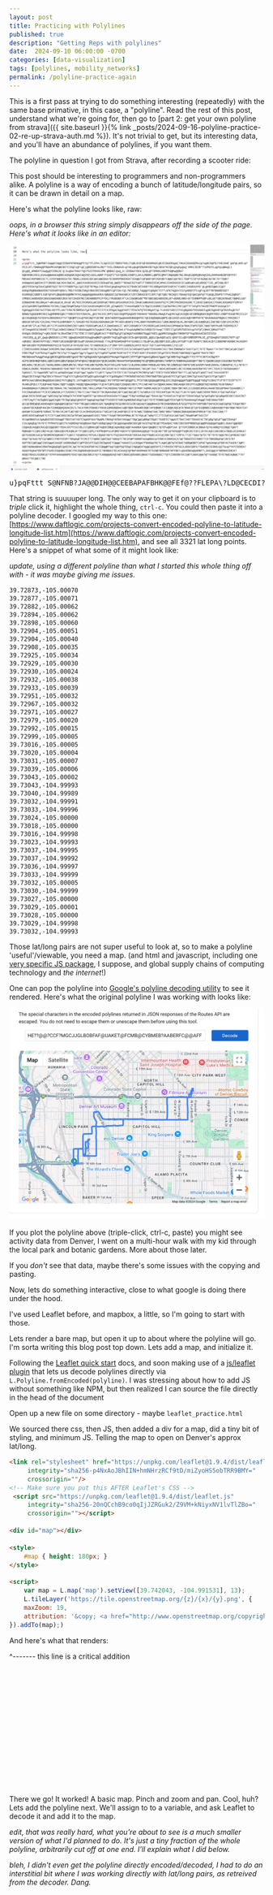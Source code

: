 ```yaml
---
layout: post
title: Practicing with Polylines
published: true
description: "Getting Reps with polylines"
date:  2024-09-10 06:00:00 -0700
categories: [data-visualization]
tags: [polylines, mobility_networks]
permalink: /polyline-practice-again
---
```


This is a first pass at trying to do something interesting (repeatedly) with the same base primative, in this case, a "polyline". Read the rest of this post, understand what we're going for, then go to [part 2: get your own polyline from strava]({{ site.baseurl  }}{% link _posts/2024-09-16-polyline-practice-02-re-up-strava-auth.md %}). It's not trivial to get, but its interesting data, and you'll have an abundance of polylines, if you want them. 


The polyline in question I got from Strava, after recording a scooter ride:

This post should be interesting to programmers and non-programmers alike. A polyline is a way of encoding a bunch of latitude/longitude pairs, so it can be drawn in detail on a map. 

Here's what the polyline looks like, raw:

_oops, in a browser this string simply disappears off the side of the page. Here's what it looks like in an editor:_

![polyline](/images/polyline_preview.jpg)

<pre>
u}pqFttt_S@NFNB?JA@@DIH@@CEEBAPAFBHK@@FEf@??FLEPA\?LD@CECDI?BBEH?DHLCT@BLBtB?@FADDDMADC@BJEIBAEMA@AC?HKACDDAHQEMA{@?e@BCR@FBJ?DBJAHB`@AF@LAHE~@?FEJLVC\?DNBA@BFBBAPMJAP@NCBE?CIO@Cn@Fl@Cj@BDEDBFALDN?^?HILCRHNAVD~@?XKz@k@HSBWHKVOD?b@VJBHA?KCQBi@n@Sp@e@`AMHIJDZB^?\KPKVYLq@f@i@Nm@L}@Cg@Q_AMWDH?CUa@g@YCEBGJQ`@]Eu@AA?HAG?f@CFSZITDHXXJPN`@BBAU}@s@_A][EEBAA?OEA}@JQL@F?EMAKLKBEFPd@Ma@QBA?D@EHKBKJKDILEGHe@@WAAEA@BBCADD@ABCK@UCW@IRO\GDGLABBF?TGD@TI^GX?@EDBJCNBFCLDHJLMBBBCL@NFDC@MH?JN@X@BD?NIJBh@SZ@HK@BVA@CDALDHHRAHBZBFEBYFO?MBSAECHDPANOIOC?CJIFDFB@DDEEA?DC?B@ALLKADACADC@AC@@GBAA?ECBARDPBKEHDA?IEA@@?C@F@AB?@FCKAF@D?C@@EC@A?BCC?E@P?CCB?GFAGB@CAA?BC?D??D@K?AAB@@AAC@@EDACD?CBBABCA@CADACB@CAC_@@UCKAABGAUAEICAEBa@FU@_@@ED?^BDA@IEQ?k@FCF?DBBGEOCWCAMAG]EAKBADGECECa@Bk@Dc@EaBDQE?CGD_@PIH@LHD?@BIFEEOAf@CDAAI@DBEF@IC?B?CFFDBBFF@LC@ICEQE?B?M@LCAD?EDAC@A@DA@FKACGCFBABCAEIHDB??DCABB@AEGDFEABFAC?CABECJHGBDXXPD`@L@HBDZ@NAJC@O?DOD@CM@BBABNAHEBI?GEKAM?QDDCL?RBJ?HIBKISR@CHBACBECDDG@BB?C@FCGKrC@\?BCABB@\?d@@@?C@H@AC?CF?\GFK?G@EA?CG?gABQFCFCn@Ft@JDT?BFBKNBEGGE?EGAMD@EJQBBFIJGB?@FAFC@B@ABHQ@BMN?H?KCA@@@A@@ABAAHEA?@B@GDCI@?BAEABCA?CB?CBBHGCB?CCBFC?@E?@BC?BCD@CC?BAA@?E@?@AC@AF@??C@G@LEEWFD??FHALD@DGF]CMR@SCAABDADDC@AEED@ADABDCBEA?@?CDAEB?NCCBEABBBDPXJFFDGJ?RGBEB@\R^LHJJ@d@Kb@E^MD?@@C@@IABDEDBj@?~@GNBJANDr@?TDXNNPPd@Fz@Gz@?f@BZAVBb@Cf@@HELG@?EDB@ADHBrBDz@KpA?~@Kv@a@|@_@Va@`@G?KES[KGKWGEa@CQEBDk@CYBKDc@XSAODUA]DSC[Bk@Ck@BUAUDIAAAUFQIYCIMK]MAODEDAGDBC?CIBUECE@DEACCFD@ACADE@AEFFGMFA?@IAI@AGBMCE@HBBKBG?DCDKLCG@@IBA@MZWA@?CGGCAAGKUAK@MCKIGM_@IA@KDEC?CHAAAD@BB?CA?B@CHJADBBCCC@CNGFBHJJMCC@DT?F?AF@FH?HGXBTFNKPFAAAG@CD?E@DH@@EAIDD?ACCFDDLGB?FELAAC?CMA?BJBMEKA?@A?DJHE?CCCFCAJED@ACA@@EHXFC?EEACKFQ?EEAM@AFC@L?LUHXD?ABCCCFAC@B@GKG?KOUAKKIq@RCD@DHB?@CBVUPo@D?A?BDNQCS@GDQHMCHDIJq@HMBMDI@KC??DBCH?EO?CBACKL_@HI?KCXICJMFS?GGCID@PPQA@GEE?HDHKHC^DBABGLENA@CFe@CMCk@CACD@BCAEIBMB@BGHCB@EM?KBI\CNBPYEGGB?MCCCLG?@CCHG@EE@CFA?DSFAJBEEDBXCF?V??@E@MFCOi@?KDCB@?FIB?BB`@CN?ADDHY@a@AAADEBAD@HFEC?@CEA@EB@AG@BPEJ@CGOGQ\AIDCA@EYBMFKH?E^BXAHAAGQFB@ACC?HHIDKC?@BDGB?@FGDE?CKCDAG?FHUYEIDBRHBDF?C?DAGBO?KD[KUEBIABDE@WAIBF?M?ADDv@D@FE?FHGJBBH?RDD@MGOGG?IB@C@@ABF@LHLJBFABKCIBJE@@BG@IJO@?BB?CDB\DVCDCME?@L@FAB?IFL@J?NEL@X?CCPCAADKAEBWOIBO?a@OG?OQQGG@ML@LEJCZ@@AD@AGJI`@EFCABA@BCH?CMJOBENIp@CDAHEDAAIDMH@@I@?B@AJF@PEFQDC?@@D?WHYRo@R?DQDKRQJG?UFIAm@HOEACDBABE??FIE@AJABKOJGNKACFFdBADG@@BEAZAp@KdCCRG@?AB@CDHLA^Dv@Gd@BNEDUJUBQDID?Ae@C?IBECCC@FGPDTKBIKVy@?UFQF]GMKK[QMAOFYVE?OHO@ULSRGBSb@^r@RXJDXD^ALBhAEDWCI?SC?EBCJ?JDEE@B@BCACC??BDEB@C@FC@CM@GFAABBNKFK@@G?KBIL@@XMDIGH@@BA?OMGMFGFYh@CNAAAEADIDIGSA[HUCGEQ_@_@Y_@q@c@NEDUD]LI?MC}@@e@GUAGDEXUXg@Xa@NGFc@AOBY?k@Ig@Fq@A]DCDc@AY@GGQD_@@GLC@eA@OCqCG}@HO?ICc@DYGMBEEM?MLSE_@?SDm@EO?IDGEG?KFFl@?n@K@QC]@OAKFAFFh@I\?HDBTCBCEAE@@F@B?Da@PJEKAACDAVWd@[??ALBFNIWHDA@FFA?GGABICC?@s@FSAj@@J@BFCEQCs@DLGH?GBF?C@F?EAB?C?BACAC@?CCBBDHBFAOABA?ACASDH?BBFA@CBBH?KGM@HAMABDF@ICB?EEDDC@?AFAGAB?AAC?D?AB@AO@JDcCP|BWF?DFCGAB@EDLEKFD?@IGF?ED?CAAFHAEA@ACCFECC@?CIDBEGGABBBJAH@@CSDREBMGJB@CAB@AAABBBCGABB??BCBUJFKB@C?CCTIYDEFFEZAICWJAKD@HEF@AB?EDDAHHKCGOJ?BHCENNM@EA?AAD?C@?C?D?E?B@AA??A?DH??BKC@C@DCE@D?EBBCCM@F?AAFBAA@?C@@BA?BCA?@??CA@@AA?@@?A?@@AA?@?CA@BGEI@ABR?KHB?ACF?CIFWIFADB?JEKHDDECDE@HIDFA?MABD?GNEDNQCC@@GDE?BAFA?BD?MBCBBAAAFKA@@FAA@C@BCBI@DEBAABB?@AAE?BC?@EB@GADD?@AA@BGSFRAA@A?H@AAECJEFFE@M?H@AAI@BDAG?@@AC?@CABB?A@?A@@EC??CC?F?CJB?CACB@?E?AGFECBEEHB@FABACJ@BCC@KKC@BGF@A@ACDFAF@DAI?@E@DGDA?@CBCAADBG?BAAAFEAF@AAEBB@?EC@P@BBI@EKBKC?AHBFCK?DBBHAGAADO@H??BD?C?@ADBCGD@YJXAIKBA?EGFBG?B@CA@AC?BC@CCDC?ADAEJB@ACC@B@CBN?EC?BGD?FBEI@B?@IM@G?NIH?DDIIHD?EAD?ICBIAHACDBBA?H@EBLAO?BAG?BCC@B@GED?ABFB?D@CEADEM?AABCDDKAL?CBBA@FEC?CI?B?A??EB@EALBABBC?BE@DAA?@@A@BAD?E@D?WDF?FE?BEAFBCABAA@ECDBCEEDB?ACD?ABDAIBD@AABAC?BAI@F?AGC??@DAC@DDA@BCCBE?AIH@@J@AADB@?KE?DFC?EEKCD?ADD@AA@AD?E@BAGCL?G?A@@ABBE?@EIAL@AB@BAG@@CAF@O?@@C?@@DA?CC@B?C?@A@?CB?EB?CAD?SAh@FK?MCMBF@?@B??EBCD?OABCNBKB?BH??CL@Q?@E@FC@HBI?AAE?HAAAGBFB?DB@GCBCEAH@G?B@CBDCA?BAAA??G@FA?CC@BAGAIBT@QBl@GKAO@B?A?F@UBD@BAI?FMCNBOEHDEKDJIMDFBWDTBDC@GAAB?ECF@EF@GCJBMCF@EAHACF@HCG?F@K?@DE?BMFDCAACUBRACBN@QDDACGBAI?H?C@B@?I[JH?A@NCKCS?P@VE@@@J[MJ?HFEDYAN?@E@@FCL?FCK?QBJ@O@b@@MIM@LDICJE@KA@@@AFG@DFE@@@E?AE@?CCBAI?FJF?E??ICEF?C??HCABC@F@CC??CE@FAAE?D@AC?@@F?G@@DC?AE@@?@@AGAH@A??C@?A?CBFEIB@?CED@AECHB?C?FCCAB?AB?CA?@@ADCARAG?BBIAD@A?DEIFFCG@BEB?E@?AEHDE?ECB?DBAG?DAA@B@@AEA?C@BEDD?@E?BBAAC?BC?AED@GDDE?BBC?BGCLGM@A?FACHEEBAE?D@A@D?A@?CD?M@F?A@HBCA@GCB?CC@D@C?@@A?@B?ADCICCDD@@CBHOAJAAAB?@EG@FNAA?EEAA@BCC?FACEB@E@BAAE?FCBJEC@B@SBLD?CEADDDCI?BA?CCA@??B@CB??BCB@AAAB@CAB?C@@CB@C@B?I?@?@BGAJIE?DEEAHFE@A?BCE@J?CAD?A?@AG?@@ECHDOB?BHDCA?G@?A@FAG@?@D@KJDEACBABC@@C?@BEAD@?@CABB@CK?HCKDB?A@BEB??@CABAAAEDHAGADA?CC@@@C?EB@?AABB@C@@C?BAAAJ@C?EADAEAA?F@EAD?IDDAEAD@A?@?@AE@BA?@C@B@ABEABCCADACBG?J?B?CA@?C?ACD@BAC@@ACA@BC?ECB@C@D@C@DAEAF?@@A@EA@CB@E?FAIDECE?ABCA@ANDBAEAD@CC@CC?D?E?EDNBC@@B?EEA?@B?G?DAADAA@CHA@@E?ABCABAA?DB?@CC@CBBE@D@CADAEA@EA?@@A@@HI@DIA??ED??BC@@CCABEACGDC?@A@BH@?DC@JBECDCGCBCG@IA@?C@@@BAACD?BCEABABBAHLB?GC@?FQCFA?ARFEBD?OAFACDCA@CG@F@C?CE@A?BD?C@AAH?@CK@D@FAACBA?CEBB@@AQADACDG?L?ACA?DBCFDBABJ?KEEEI@HADB@AACG@B?@@A?BAAANCB@E?AFE@B@E?JCCB@@CA@C@?A?BAAC@?I@?DI@BB@CCA@EEE@@?F@A?B@A?BDA?CA?@AK@B?DIE@BFB?EBBAC?D?BA?ACAB?C@D?@D?ICACBHDGDEAEGG?T@GI@?C@CAABF@DCE?D?A?@@C?D@BA@?A@C?@BE?BBA??@B@ACB@EA@AD@KAPBKE@??@C?DACCB@C??@DBEADDEA@BA@B?G?CCD?C@@CBAGCBAI@?BF@AC@@A@@AEAAEC?DBA??AA@D?BKOAPBM@LBC?D?K@L@C?@B@?CCJ?ICE@FAGAJ@O?@AC?BA@BF@M?AGCCD?OCA@DBNDEAAJ@A@BAEDBIGDA@@E?BDCEAD?AD?CA@ADFAGA?B@QMLFBBA@?AEBACHAG@@??B@C@@C@BB@CEB@EC?DABFEC?@@ACE?BACIAB??BAADCAC?BC@B@?@E@F?@@CEDAA@?CIAJ@A@E@J?K?D?C?PFMAFDJ@ECFA?AQMOH@?AE@BDAA?B@FCADB@C@A@?CBC@@GA@AABBCDDC@B?ACQ?H@?BC@E?PEAABAC?ABCCBECDHFMBBEK@C@@BPGD@Q@AF@@BCLSDAA?@@KBB?CD@AGBJAQ@DCRAI@CE@@GBD??EDAJDCFYCGCCBLCCC@BHAC@B?A@DECBB@CA@AAB@CA@B?AAABBA?@AA?@W@NCC?@?EFa@DFIAA`@??GPCEBBDCACBBAA?@?ACABB@?GCDB@C?@AF?M@BA@D?CC@HCCB@?AC@C?@BAI@DCMCE@BLB??FC@BCCQPGJ?EFMD@HFGCAF@MD?ABCH?S?@DDDBAG@@G@??EC@CAB??BFI@?EDE@@FFS@BCDG?CDCCJD?DCA@CCGBCDBCA?B@ELDCEHBGA?@D?EAEDBCAAC@?BEBMEREB@KDBCF?C@DCC?AE@DDGG?KFGALCB@AB?AB?G?F@ZGKAYHVGB?ODEAAJD@?FB@BCACEC@CABE?@CC?IMFVL??IE??@AA?@?EC?B??D?E?@@A?BCC@FBDAE?DB?GK@??@?AAA?B?C@?@NDCCFBEFEEGM??BD@A@E?FCMCE?J?@BBCI@HCD@I?ABD@?C?BCAF@M?ABBBFAAA@BBAC@?EBBCAIBBKDACA?@E?BBAEEDICNBO??CD?BBGBB@F@CCBCG?B?ADFFBCC@BI@@CCDDI@@ACAAGQFJADBDGB@ECC@PFGDIATCE@ICBCD@AAE?C@@@C?AAHAIILAJDQ@A?FBABQ@?DC?LA@KC@B?@?ACBAE?ABB@KBB?CAPAE?@AGAH@C@?DB?ACFAAEK?J@M?GBD?ADBAABHACEBAFDK@D@O@EC@AECHCJ@C?D?ACDAGFDB?ACCGB@@M?b@?I@DFD@?ED@CCH@Q@EA?A@@C@QESH?IJ?VEDIDCYBTGUJLADDCGBFA??DAEBECGCBHDJ@I?Gn@?YH?CEEBEA?ADAEFE@AAFEB?BFCFGHECEO@GNGCEGBC?FKJD@HDBV@HIKAOFIC?BHBBAI?DCACKGE@?@FBEFAKKMHAK?R?SCNB?BHNADB?BFFBD?c@GHEBEA@QAMBF?\JAEG@@CH?BEMAHIEBCK?BD@GTBDGGJGGBBC@??EFHYAHAA@BBPD?EKE?@ACB@CBBCA?@??CAB@@@AEA@?AB?CBBAC@DEABBC@BAA??GDDAB@GC??@?CCDBEBB?DCI@B?CABAC@@A?@??AAB@C?D?E?B@CA@B@C??A?@BAA??DC@@CC?BE
</pre>

That string is suuuuper long. The only way to get it on your clipboard is to _triple_ click it, highlight the whole thing, `ctrl-c`. You could then paste it into a polyline decoder. I googled my way to this one: 
[https://www.daftlogic.com/projects-convert-encoded-polyline-to-latitude-longitude-list.htm](https://www.daftlogic.com/projects-convert-encoded-polyline-to-latitude-longitude-list.htm), and see all 3321 lat long points. Here's a snippet of what some of it might look like:

_update, using a different polyline than what I started this whole thing off with - it was maybe giving me issues._

```
39.72873,-105.00070
39.72877,-105.00071
39.72882,-105.00062
39.72894,-105.00062
39.72898,-105.00060
39.72904,-105.00051
39.72904,-105.00040
39.72908,-105.00035
39.72925,-105.00034
39.72929,-105.00030
39.72930,-105.00024
39.72932,-105.00038
39.72933,-105.00039
39.72951,-105.00032
39.72967,-105.00032
39.72971,-105.00027
39.72979,-105.00020
39.72992,-105.00015
39.72999,-105.00005
39.73016,-105.00005
39.73020,-105.00004
39.73031,-105.00007
39.73039,-105.00006
39.73043,-105.00002
39.73043,-104.99993
39.73040,-104.99989
39.73032,-104.99991
39.73033,-104.99996
39.73024,-105.00000
39.73018,-105.00000
39.73016,-104.99998
39.73023,-104.99993
39.73037,-104.99995
39.73037,-104.99992
39.73036,-104.99997
39.73033,-104.99999
39.73032,-105.00005
39.73030,-104.99999
39.73027,-105.00000
39.73029,-105.00001
39.73028,-105.00000
39.73029,-104.99998
39.73032,-104.99993

```
Those lat/long pairs are not super useful to look at, so to make a polyline 'useful'/viewable, you need a map. (and html and javascript, including one [very specific JS package](https://github.com/jieter/Leaflet.encoded), I suppose, and global supply chains of computing technology and _the internet_!)

One can pop the polyline into [Google's polyline decoding utility](https://developers.google.com/maps/documentation/routes/polylinedecoder) to see it rendered. Here's what the original polyline I was working with looks like:

![polyline](/images/polyline-decoder.jpg)

If you plot the polyline above (triple-click, ctrl-c, paste) you might see activity data from Denver, I went on a multi-hour walk with my kid through the local park and botanic gardens. More about those later. 

If you _don't_ see that data, maybe there's some issues with the copying and pasting. 

Now, lets do something interactive, close to what google is doing there under the hood. 

I've used Leaflet before, and mapbox, a little, so I'm going to start with those. 

Lets render a bare map, but open it up to about where the polyline will go. I'm sorta writing this blog post top down. Lets add a map, and initialize it.

Following the [Leaflet quick start](https://leafletjs.com/examples/quick-start/) docs, and soon making use of a [js/leaflet plugin](https://github.com/jieter/Leaflet.encoded) that lets us decode polylines directly via `L.Polyline.fromEncoded(polyline)`. I was stressing about how to add JS without something like NPM, but then realized I can source the file directly in the head of the document

Open up a new file on some directory - maybe `leaflet_practice.html`

We sourced there css, then JS, then added a div for a map, did a tiny bit of styling, and minimum JS. Telling the map to open on Denver's approx lat/long.

```html
<link rel="stylesheet" href="https://unpkg.com/leaflet@1.9.4/dist/leaflet.css"
     integrity="sha256-p4NxAoJBhIIN+hmNHrzRCf9tD/miZyoHS5obTRR9BMY="
     crossorigin=""/>
<!-- Make sure you put this AFTER Leaflet's CSS -->
 <script src="https://unpkg.com/leaflet@1.9.4/dist/leaflet.js"
     integrity="sha256-20nQCchB9co0qIjJZRGuk2/Z9VM+kNiyxNV1lvTlZBo="
     crossorigin=""></script>

<div id="map"></div>

<style>
    #map { height: 180px; }
</style>

<script>
    var map = L.map('map').setView([39.742043, -104.991531], 13);
    L.tileLayer('https://tile.openstreetmap.org/{z}/{x}/{y}.png', {
    maxZoom: 19,
    attribution: '&copy; <a href="http://www.openstreetmap.org/copyright">OpenStreetMap</a>'
}).addTo(map);)
```

And here's what that renders:

<link rel="stylesheet" href="https://unpkg.com/leaflet@1.9.4/dist/leaflet.css"
     integrity="sha256-p4NxAoJBhIIN+hmNHrzRCf9tD/miZyoHS5obTRR9BMY="
     crossorigin=""/>
 <script src="https://unpkg.com/leaflet@1.9.4/dist/leaflet.js"
     integrity="sha256-20nQCchB9co0qIjJZRGuk2/Z9VM+kNiyxNV1lvTlZBo="
     crossorigin=""></script>
    <script type="text/javascript" src="https://rawgit.com/jieter/Leaflet.encoded/master/Polyline.encoded.js"></script>
    ^------- this line is a critical addition

<link rel="stylesheet" href="https://unpkg.com/leaflet@1.9.4/dist/leaflet.css" />

<script type="text/javascript" src="https://rawgit.com/jieter/Leaflet.encoded/master/Polyline.encoded.js"></script>


<div id="map1"></div>

<style>
    #map1 { height: 250px; }

    #map2 { height: 400px; } 
</style>

There we go! It worked! A basic map. Pinch and zoom and pan. Cool, huh? Lets add the polyline next. We'll assign to to a variable, and ask Leaflet to decode it and add it to the map.

_edit, that was really hard, what you're about to see is a much smaller version of what I'd planned to do. It's just a tiny fraction of the whole polyline, arbitrarily cut off at one end. I'll explain what I did below._

_bleh, I didn't even get the polyline directly encoded/decoded, I had to do an interstitial bit where I was working directly with lat/long pairs, as retreived from the decoder. Dang._


<div id="map2"></div>

<script>

     var map1 = L.map('map1').setView([39.742043, -104.991531], 13);

    L.tileLayer('https://tile.openstreetmap.org/{z}/{x}/{y}.png', {
    maxZoom: 19,
    attribution: '&copy; <a href="http://www.openstreetmap.org/copyright">OpenStreetMap</a>'
    }).addTo(map1);

    var map2 = L.map('map2').setView([39.736532, -104.977459], 18);

    L.tileLayer('https://tile.openstreetmap.org/{z}/{x}/{y}.png', {
    maxZoom: 23,
    attribution: '&copy; <a href="http://www.openstreetmap.org/copyright">OpenStreetMap</a>'
    }).addTo(map2);

var encodedPolyline = "u}pqFttt_S@NFNB?JA@@DIH@@CEEBAPAFBHK@@FEf@??FLEPA\\?LD@CECDI?BBEH?DHLCT@BLBtB?@FADDDMADC@BJEIBAEMA@AC?HKACDDAHQEMA{@?e@BCR@FBJ?DBJAHB`@AF@LAHE~@?FEJLVC\\?DNBA@BFBBAPMJAP@NCBE?CIO@Cn@Fl@Cj@BDEDBFALDN?^?HILCRHNAVD~@?XKz@k@HSBWHKVOD?b@VJBHA?KCQBi@n@Sp@e@`AMHIJDZB^?\\KPKVYLq@f@i@Nm@L}@Cg@Q_AMWDH?CUa@g@YCEBGJQ`@]Eu@AA?HAG?f@CFSZITDHXXJPN`@BBAU}@s@_A][EEBAA?OEA}@JQL@F?EMAKLKBEFPd@Ma@QBA?D@EHKBKJKDILEGHe@@WAAEA@BBCADD@ABCK@UCW@IRO\\GDGLABBF?TGD@TI^GX?@EDBJCNBFCLDHJLMBBBCL@NFDC@MH?JN@X@BD?NIJBh@SZ@HK@BVA@CDALDHHRAHBZBFEBYFO?MBSAECHDPANOIOC?CJIFDFB@DDEEA?DC?B@ALLKADACADC@AC@@GBAA?ECBARDPBKEHDA?IEA@@?C@F@AB?@FCKAF@D?C@@EC@A?BCC?E@P?CCB?GFAGB@CAA?BC?D??D@K?AAB@@AAC@@EDACD?CBBABCA@CADACB@CAC_@@UCKAABGAUAEICAEBa@FU@_@@ED?^BDA@IEQ?k@FCF?DBBGEOCWCAMAG]EAKBADGECECa@Bk@Dc@EaBDQE?CGD_@PIH@LHD?@BIFEEOAf@CDAAI@DBEF@IC?B?CFFDBBFF@LC@ICEQE?B?M@LCAD?EDAC@A@DA@FKACGCFBABCAEIHDB??DCABB@AEGDFEABFAC?CABECJHGBDXXPD`@L@HBDZ@NAJC@O?DOD@CM@BBABNAHEBI?GEKAM?QDDCL?RBJ?HIBKISR@CHBACBECDDG@BB?C@FCGKrC@\\?BCABB@\\?d@@@?C@H@AC?CF?\\GFK?G@EA?CG?gABQFCFCn@Ft@JDT?BFBKNBEGGE?EGAMD@EJQBBFIJGB?@FAFC@B@ABHQ@BMN?H?KCA@@@A@@ABAAHEA?@B@GDCI@?BAEABCA?CB?CBBHGCB?CCBFC?@E?@BC?BCD@CC?BAA@?E@?@AC@AF@??C@G@LEEWFD??FHALD@DGF]CMR@SCAABDADDC@AEED@ADABDCBEA?@?CDAEB?NCCBEABBBDPXJFFDGJ?RGBEB@\\R^LHJJ@d@Kb@E^MD?@@C@@IABDEDBj@?~@GNBJANDr@?TDXNNPPd@Fz@Gz@?f@BZAVBb@Cf@@HELG@?EDB@ADHBrBDz@KpA?~@Kv@a@|@_@Va@`@G?KES[KGKWGEa@CQEBDk@CYBKDc@XSAODUA]DSC[Bk@Ck@BUAUDIAAAUFQIYCIMK]MAODEDAGDBC?CIBUECE@DEACCFD@ACADE@AEFFGMFA?@IAI@AGBMCE@HBBKBG?DCDKLCG@@IBA@MZWA@?CGGCAAGKUAK@MCKIGM_@IA@KDEC?CHAAAD@BB?CA?B@CHJADBBCCC@CNGFBHJJMCC@DT?F?AF@FH?HGXBTFNKPFAAAG@CD?E@DH@@EAIDD?ACCFDDLGB?FELAAC?CMA?BJBMEKA?@A?DJHE?CCCFCAJED@ACA@@EHXFC?EEACKFQ?EEAM@AFC@L?LUHXD?ABCCCFAC@B@GKG?KOUAKKIq@RCD@DHB?@CBVUPo@D?A?BDNQCS@GDQHMCHDIJq@HMBMDI@KC??DBCH?EO?CBACKL_@HI?KCXICJMFS?GGCID@PPQA@GEE?HDHKHC^DBABGLENA@CFe@CMCk@CACD@BCAEIBMB@BGHCB@EM?KBI\\CNBPYEGGB?MCCCLG?@CCHG@EE@CFA?DSFAJBEEDBXCF?V??@E@MFCOi@?KDCB@?FIB?BB`@CN?ADDHY@a@AAADEBAD@HFEC?@CEA@EB@AG@BPEJ@CGOGQ\\AIDCA@EYBMFKH?E^BXAHAAGQFB@ACC?HHIDKC?@BDGB?@FGDE?CKCDAG?FHUYEIDBRHBDF?C?DAGBO?KD[KUEBIABDE@WAIBF?M?ADDv@D@FE?FHGJBBH?RDD@MGOGG?IB@C@@ABF@LHLJBFABKCIBJE@@BG@IJO@?BB?CDB\\DVCDCME?@L@FAB?IFL@J?NEL@X?CCPCAADKAEBWOIBO?a@OG?OQQGG@ML@LEJCZ@@AD@AGJI`@EFCABA@BCH?CMJOBENIp@CDAHEDAAIDMH@@I@?B@AJF@PEFQDC?@@D?WHYRo@R?DQDKRQJG?UFIAm@HOEACDBABE??FIE@AJABKOJGNKACFFdBADG@@BEAZAp@KdCCRG@?AB@CDHLA^Dv@Gd@BNEDUJUBQDID?Ae@C?IBECCC@FGPDTKBIKVy@?UFQF]GMKK[QMAOFYVE?OHO@ULSRGBSb@^r@RXJDXD^ALBhAEDWCI?SC?EBCJ?JDEE@B@BCACC??BDEB@C@FC@CM@GFAABBNKFK@@G?KBIL@@XMDIGH@@BA?OMGMFGFYh@CNAAAEADIDIGSA[HUCGEQ_@_@Y_@q@c@NEDUD]LI?MC}@@e@GUAGDEXUXg@Xa@NGFc@AOBY?k@Ig@Fq@A]DCDc@AY@GGQD_@@GLC@eA@OCqCG}@HO?ICc@DYGMBEEM?MLSE_@?SDm@EO?IDGEG?KFFl@?n@K@QC]@OAKFAFFh@I\\?HDBTCBCEAE@@F@B?Da@PJEKAACDAVWd@[??ALBFNIWHDA@FFA?GGABICC?@s@FSAj@@J@BFCEQCs@DLGH?GBF?C@F?EAB?C?BACAC@?CCBBDHBFAOABA?ACASDH?BBFA@CBBH?KGM@HAMABDF@ICB?EEDDC@?AFAGAB?AAC?D?AB@AO@JDcCP|BWF?DFCGAB@EDLEKFD?@IGF?ED?CAAFHAEA@ACCFECC@?CIDBEGGABBBJAH@@CSDREBMGJB@CAB@AAABBBCGABB??BCBUJFKB@C?CCTIYDEFFEZAICWJAKD@HEF@AB?EDDAHHKCGOJ?BHCENNM@EA?AAD?C@?C?D?E?B@AA??A?DH??BKC@C@DCE@D?EBBCCM@F?AAFBAA@?C@@BA?BCA?@??CA@@AA?@@?A?@@AA?@?CA@BGEI@ABR?KHB?ACF?CIFWIFADB?JEKHDDECDE@HIDFA?MABD?GNEDNQCC@@GDE?BAFA?BD?MBCBBAAAFKA@@FAA@C@BCBI@DEBAABB?@AAE?BC?@EB@GADD?@AA@BGSFRAA@A?H@AAECJEFFE@M?H@AAI@BDAG?@@AC?@CABB?A@?A@@EC??CC?F?CJB?CACB@?E?AGFECBEEHB@FABACJ@BCC@KKC@BGF@A@ACDFAF@DAI?@E@DGDA?@CBCAADBG?BAAAFEAF@AAEBB@?EC@P@BBI@EKBKC?AHBFCK?DBBHAGAADO@H??BD?C?@ADBCGD@YJXAIKBA?EGFBG?B@CA@AC?BC@CCDC?ADAEJB@ACC@B@CBN?EC?BGD?FBEI@B?@IM@G?NIH?DDIIHD?EAD?ICBIAHACDBBA?H@EBLAO?BAG?BCC@B@GED?ABFB?D@CEADEM?AABCDDKAL?CBBA@FEC?CI?B?A??EB@EALBABBC?BE@DAA?@@A@BAD?E@D?WDF?FE?BEAFBCABAA@ECDBCEEDB?ACD?ABDAIBD@AABAC?BAI@F?AGC??@DAC@DDA@BCCBE?AIH@@J@AADB@?KE?DFC?EEKCD?ADD@AA@AD?E@BAGCL?G?A@@ABBE?@EIAL@AB@BAG@@CAF@O?@@C?@@DA?CC@B?C?@A@?CB?EB?CAD?SAh@FK?MCMBF@?@B??EBCD?OABCNBKB?BH??CL@Q?@E@FC@HBI?AAE?HAAAGBFB?DB@GCBCEAH@G?B@CBDCA?BAAA??G@FA?CC@BAGAIBT@QBl@GKAO@B?A?F@UBD@BAI?FMCNBOEHDEKDJIMDFBWDTBDC@GAAB?ECF@EF@GCJBMCF@EAHACF@HCG?F@K?@DE?BMFDCAACUBRACBN@QDDACGBAI?H?C@B@?I[JH?A@NCKCS?P@VE@@@J[MJ?HFEDYAN?@E@@FCL?FCK?QBJ@O@b@@MIM@LDICJE@KA@@@AFG@DFE@@@E?AE@?CCBAI?FJF?E??ICEF?C??HCABC@F@CC??CE@FAAE?D@AC?@@F?G@@DC?AE@@?@@AGAH@A??C@?A?CBFEIB@?CED@AECHB?C?FCCAB?AB?CA?@@ADCARAG?BBIAD@A?DEIFFCG@BEB?E@?AEHDE?ECB?DBAG?DAA@B@@AEA?C@BEDD?@E?BBAAC?BC?AED@GDDE?BBC?BGCLGM@A?FACHEEBAE?D@A@D?A@?CD?M@F?A@HBCA@GCB?CC@D@C?@@A?@B?ADCICCDD@@CBHOAJAAAB?@EG@FNAA?EEAA@BCC?FACEB@E@BAAE?FCBJEC@B@SBLD?CEADDDCI?BA?CCA@??B@CB??BCB@AAAB@CAB?C@@CB@C@B?I?@?@BGAJIE?DEEAHFE@A?BCE@J?CAD?A?@AG?@@ECHDOB?BHDCA?G@?A@FAG@?@D@KJDEACBABC@@C?@BEAD@?@CABB@CK?HCKDB?A@BEB??@CABAAAEDHAGADA?CC@@@C?EB@?AABB@C@@C?BAAAJ@C?EADAEAA?F@EAD?IDDAEAD@A?@?@AE@BA?@C@B@ABEABCCADACBG?J?B?CA@?C?ACD@BAC@@ACA@BC?ECB@C@D@C@DAEAF?@@A@EA@CB@E?FAIDECE?ABCA@ANDBAEAD@CC@CC?D?E?EDNBC@@B?EEA?@B?G?DAADAA@CHA@@E?ABCABAA?DB?@CC@CBBE@D@CADAEA@EA?@@A@@HI@DIA??ED??BC@@CCABEACGDC?@A@BH@?DC@JBECDCGCBCG@IA@?C@@@BAACD?BCEABABBAHLB?GC@?FQCFA?ARFEBD?OAFACDCA@CG@F@C?CE@A?BD?C@AAH?@CK@D@FAACBA?CEBB@@AQADACDG?L?ACA?DBCFDBABJ?KEEEI@HADB@AACG@B?@@A?BAAANCB@E?AFE@B@E?JCCB@@CA@C@?A?BAAC@?I@?DI@BB@CCA@EEE@@?F@A?B@A?BDA?CA?@AK@B?DIE@BFB?EBBAC?D?BA?ACAB?C@D?@D?ICACBHDGDEAEGG?T@GI@?C@CAABF@DCE?D?A?@@C?D@BA@?A@C?@BE?BBA??@B@ACB@EA@AD@KAPBKE@??@C?DACCB@C??@DBEADDEA@BA@B?G?CCD?C@@CBAGCBAI@?BF@AC@@A@@AEAAEC?DBA??AA@D?BKOAPBM@LBC?D?K@L@C?@B@?CCJ?ICE@FAGAJ@O?@AC?BA@BF@M?AGCCD?OCA@DBNDEAAJ@A@BAEDBIGDA@@E?BDCEAD?AD?CA@ADFAGA?B@QMLFBBA@?AEBACHAG@@??B@C@@C@BB@CEB@EC?DABFEC?@@ACE?BACIAB??BAADCAC?BC@B@?@E@F?@@CEDAA@?CIAJ@A@E@J?K?D?C?PFMAFDJ@ECFA?AQMOH@?AE@BDAA?B@FCADB@C@A@?CBC@@GA@AABBCDDC@B?ACQ?H@?BC@E?PEAABAC?ABCCBECDHFMBBEK@C@@BPGD@Q@AF@@BCLSDAA?@@KBB?CD@AGBJAQ@DCRAI@CE@@GBD??EDAJDCFYCGCCBLCCC@BHAC@B?A@DECBB@CA@AAB@CA@B?AAABBA?@AA?@W@NCC?@?EFa@DFIAA`@??GPCEBBDCACBBAA?@?ACABB@?GCDB@C?@AF?M@BA@D?CC@HCCB@?AC@C?@BAI@DCMCE@BLB??FC@BCCQPGJ?EFMD@HFGCAF@MD?ABCH?S?@DDDBAG@@G@??EC@CAB??BFI@?EDE@@FFS@BCDG?CDCCJD?DCA@CCGBCDBCA?B@ELDCEHBGA?@D?EAEDBCAAC@?BEBMEREB@KDBCF?C@DCC?AE@DDGG?KFGALCB@AB?AB?G?F@ZGKAYHVGB?ODEAAJD@?FB@BCACEC@CABE?@CC?IMFVL??IE??@AA?@?EC?B??D?E?@@A?BCC@FBDAE?DB?GK@??@?AAA?B?C@?@NDCCFBEFEEGM??BD@A@E?FCMCE?J?@BBCI@HCD@I?ABD@?C?BCAF@M?ABBBFAAA@BBAC@?EBBCAIBBKDACA?@E?BBAEEDICNBO??CD?BBGBB@F@CCBCG?B?ADFFBCC@BI@@CCDDI@@ACAAGQFJADBDGB@ECC@PFGDIATCE@ICBCD@AAE?C@@@C?AAHAIILAJDQ@A?FBABQ@?DC?LA@KC@B?@?ACBAE?ABB@KBB?CAPAE?@AGAH@C@?DB?ACFAAEK?J@M?GBD?ADBAABHACEBAFDK@D@O@EC@AECHCJ@C?D?ACDAGFDB?ACCGB@@M?b@?I@DFD@?ED@CCH@Q@EA?A@@C@QESH?IJ?VEDIDCYBTGUJLADDCGBFA??DAEBECGCBHDJ@I?Gn@?YH?CEEBEA?ADAEFE@AAFEB?BFCFGHECEO@GNGCEGBC?FKJD@HDBV@HIKAOFIC?BHBBAI?DCACKGE@?@FBEFAKKMHAK?R?SCNB?BHNADB?BFFBD?c@GHEBEA@QAMBF?\\JAEG@@CH?BEMAHIEBCK?BD@GTBDGGJGGBBC@??EFHYAHAA@BBPD?EKE?@ACB@CBBCA?@??CAB@@@AEA@?AB?CBBAC@DEABBC@BAA??GDDAB@GC??@?CCDBEBB?DCI@B?CABAC@@A?@??AAB@C?D?E?B@CA@B@C??A?@BAA??DC@@CC?BE";

console.log("🙄")
var decodedPolyline = L.Polyline.fromEncoded(encodedPolyline)

line = L.polyline(decodedPolyline._latlngs , {color: 'red', weight: 2, opacity: .7, linejoin: 'round'})
line.addTo(map2)

console.log('omg')

map2.setView(decodedPolyline._latlngs[0]);

 
</script>

Here's what I did:

```javascript
var map2 = L.map('map2').setView([39.736532, -104.977459], 17);

L.tileLayer('https://tile.openstreetmap.org/{z}/{x}/{y}.png', {
maxZoom: 23,
attribution: '&copy; <a href="http://www.openstreetmap.org/copyright">OpenStreetMap</a>'
}).addTo(map2);

var encodedPolyline = JSON.stringify("u}pqFttt_S@NFNB?JA@@DIH@@CEEBAPAFBHK@@FEf@??FLEPA\?LD@CECDI?BBEH?DHLCT@BLBtB?@FADDDMADC@BJEIBAEMA@AC?HKACDDAHQEMA{@?e@BCR@FBJ?DBJAHB`@AF@LAHE~@?FEJLVC\?DNBA@BFBBAPMJAP@NCBE?CIO@Cn@Fl@Cj@BDEDBFALDN?^?HILCRHNAVD~@?XKz@k@HSBWHKVOD?b@VJBHA?KCQBi@n@Sp@e@`AMHIJDZB^?\KPKVYLq@f@i@Nm@L}@Cg@Q_AMWDH?CUa@g@YCEBGJQ`@]Eu@AA?HAG?f@CFSZITDHXXJPN`@BBAU}@s@_A][EEBAA?OEA}@JQL@F?EMAKLKBEFPd@Ma@QBA?D@EHKBKJKDILEGHe@@WAAEA@BBCADD@ABCK@UCW@IRO\GDGLABBF?TGD@TI^GX?@EDBJCNBFCLDHJLMBBBCL@NFDC@MH?JN@X@BD?NIJBh@SZ@HK@BVA@CDALDHHRAHBZBFEBYFO?MBSAECHDPANOIOC?CJIFDFB@DDEEA?DC?B@ALLKADACADC@AC@@GBAA?ECBARDPBKEHDA?IEA@@?C@F@AB?@FCKAF@D?C@@EC@A?BCC?E@P?CCB?GFAGB@CAA?BC?D??D@K?AAB@@AAC@@EDACD?CBBABCA@CADACB@CAC_@@UCKAABGAUAEICAEBa@FU@_@@ED?^BDA@IEQ?k@FCF?DBBGEOCWCAMAG]EAKBADGECECa@Bk@Dc@EaBDQE?CGD_@PIH@LHD?@BIFEEOAf@CDAAI@DBEF@IC?B?CFFDBBFF@LC@ICEQE?B?M@LCAD?EDAC@A@DA@FKACGCFBABCAEIHDB??DCABB@AEGDFEABFAC?CABECJHGBDXXPD`@L@HBDZ@NAJC@O?DOD@CM@BBABNAHEBI?GEKAM?QDDCL?RBJ?HIBKISR@CHBACBECDDG@BB?C@FCGKrC@\?BCABB@\?d@@@?C@H@AC?CF?\GFK?G@EA?CG?gABQFCFCn@Ft@JDT?BFBKNBEGGE?EGAMD@EJQBBFIJGB?@FAFC@B@ABHQ@BMN?H?KCA@@@A@@ABAAHEA?@B@GDCI@?BAEABCA?CB?CBBHGCB?CCBFC?@E?@BC?BCD@CC?BAA@?E@?@AC@AF@??C@G@LEEWFD??FHALD@DGF]CMR@SCAABDADDC@AEED@ADABDCBEA?@?CDAEB?NCCBEABBBDPXJFFDGJ?RGBEB@\R^LHJJ@d@Kb@E^MD?@@C@@IABDEDBj@?~@GNBJANDr@?TDXNNPPd@Fz@Gz@?f@BZAVBb@Cf@@HELG@?EDB@ADHBrBDz@KpA?~@Kv@a@|@_@Va@`@G?KES[KGKWGEa@CQEBDk@CYBKDc@XSAODUA]DSC[Bk@Ck@BUAUDIAAAUFQIYCIMK]MAODEDAGDBC?CIBUECE@DEACCFD@ACADE@AEFFGMFA?@IAI@AGBMCE@HBBKBG?DCDKLCG@@IBA@MZWA@?CGGCAAGKUAK@MCKIGM_@IA@KDEC?CHAAAD@BB?CA?B@CHJADBBCCC@CNGFBHJJMCC@DT?F?AF@FH?HGXBTFNKPFAAAG@CD?E@DH@@EAIDD?ACCFDDLGB?FELAAC?CMA?BJBMEKA?@A?DJHE?CCCFCAJED@ACA@@EHXFC?EEACKFQ?EEAM@AFC@L?LUHXD?ABCCCFAC@B@GKG?KOUAKKIq@RCD@DHB?@CBVUPo@D?A?BDNQCS@GDQHMCHDIJq@HMBMDI@KC??DBCH?EO?CBACKL_@HI?KCXICJMFS?GGCID@PPQA@GEE?HDHKHC^DBABGLENA@CFe@CMCk@CACD@BCAEIBMB@BGHCB@EM?KBI\CNBPYEGGB?MCCCLG?@CCHG@EE@CFA?DSFAJBEEDBXCF?V??@E@MFCOi@?KDCB@?FIB?BB`@CN?ADDHY@a@AAADEBAD@HFEC?@CEA@EB@AG@BPEJ@CGOGQ\AIDCA@EYBMFKH?E^BXAHAAGQFB@ACC?HHIDKC?@BDGB?@FGDE?CKCDAG?FHUYEIDBRHBDF?C?DAGBO?KD[KUEBIABDE@WAIBF?M?ADDv@D@FE?FHGJBBH?RDD@MGOGG?IB@C@@ABF@LHLJBFABKCIBJE@@BG@IJO@?BB?CDB\DVCDCME?@L@FAB?IFL@J?NEL@X?CCPCAADKAEBWOIBO?a@OG?OQQGG@ML@LEJCZ@@AD@AGJI`@EFCABA@BCH?CMJOBENIp@CDAHEDAAIDMH@@I@?B@AJF@PEFQDC?@@D?WHYRo@R?DQDKRQJG?UFIAm@HOEACDBABE??FIE@AJABKOJGNKACFFdBADG@@BEAZAp@KdCCRG@?AB@CDHLA^Dv@Gd@BNEDUJUBQDID?Ae@C?IBECCC@FGPDTKBIKVy@?UFQF]GMKK[QMAOFYVE?OHO@ULSRGBSb@^r@RXJDXD^ALBhAEDWCI?SC?EBCJ?JDEE@B@BCACC??BDEB@C@FC@CM@GFAABBNKFK@@G?KBIL@@XMDIGH@@BA?OMGMFGFYh@CNAAAEADIDIGSA[HUCGEQ_@_@Y_@q@c@NEDUD]LI?MC}@@e@GUAGDEXUXg@Xa@NGFc@AOBY?k@Ig@Fq@A]DCDc@AY@GGQD_@@GLC@eA@OCqCG}@HO?ICc@DYGMBEEM?MLSE_@?SDm@EO?IDGEG?KFFl@?n@K@QC]@OAKFAFFh@I\?HDBTCBCEAE@@F@B?Da@PJEKAACDAVWd@[??ALBFNIWHDA@FFA?GGABICC?@s@FSAj@@J@BFCEQCs@DLGH?GBF?C@F?EAB?C?BACAC@?CCBBDHBFAOABA?ACASDH?BBFA@CBBH?KGM@HAMABDF@ICB?EEDDC@?AFAGAB?AAC?D?AB@AO@JDcCP|BWF?DFCGAB@EDLEKFD?@IGF?ED?CAAFHAEA@ACCFECC@?CIDBEGGABBBJAH@@CSDREBMGJB@CAB@AAABBBCGABB??BCBUJFKB@C?CCTIYDEFFEZAICWJAKD@HEF@AB?EDDAHHKCGOJ?BHCENNM@EA?AAD?C@?C?D?E?B@AA??A?DH??BKC@C@DCE@D?EBBCCM@F?AAFBAA@?C@@BA?BCA?@??CA@@AA?@@?A?@@AA?@?CA@BGEI@ABR?KHB?ACF?CIFWIFADB?JEKHDDECDE@HIDFA?MABD?GNEDNQCC@@GDE?BAFA?BD?MBCBBAAAFKA@@FAA@C@BCBI@DEBAABB?@AAE?BC?@EB@GADD?@AA@BGSFRAA@A?H@AAECJEFFE@M?H@AAI@BDAG?@@AC?@CABB?A@?A@@EC??CC?F?CJB?CACB@?E?AGFECBEEHB@FABACJ@BCC@KKC@BGF@A@ACDFAF@DAI?@E@DGDA?@CBCAADBG?BAAAFEAF@AAEBB@?EC@P@BBI@EKBKC?AHBFCK?DBBHAGAADO@H??BD?C?@ADBCGD@YJXAIKBA?EGFBG?B@CA@AC?BC@CCDC?ADAEJB@ACC@B@CBN?EC?BGD?FBEI@B?@IM@G?NIH?DDIIHD?EAD?ICBIAHACDBBA?H@EBLAO?BAG?BCC@B@GED?ABFB?D@CEADEM?AABCDDKAL?CBBA@FEC?CI?B?A??EB@EALBABBC?BE@DAA?@@A@BAD?E@D?WDF?FE?BEAFBCABAA@ECDBCEEDB?ACD?ABDAIBD@AABAC?BAI@F?AGC??@DAC@DDA@BCCBE?AIH@@J@AADB@?KE?DFC?EEKCD?ADD@AA@AD?E@BAGCL?G?A@@ABBE?@EIAL@AB@BAG@@CAF@O?@@C?@@DA?CC@B?C?@A@?CB?EB?CAD?SAh@FK?MCMBF@?@B??EBCD?OABCNBKB?BH??CL@Q?@E@FC@HBI?AAE?HAAAGBFB?DB@GCBCEAH@G?B@CBDCA?BAAA??G@FA?CC@BAGAIBT@QBl@GKAO@B?A?F@UBD@BAI?FMCNBOEHDEKDJIMDFBWDTBDC@GAAB?ECF@EF@GCJBMCF@EAHACF@HCG?F@K?@DE?BMFDCAACUBRACBN@QDDACGBAI?H?C@B@?I[JH?A@NCKCS?P@VE@@@J[MJ?HFEDYAN?@E@@FCL?FCK?QBJ@O@b@@MIM@LDICJE@KA@@@AFG@DFE@@@E?AE@?CCBAI?FJF?E??ICEF?C??HCABC@F@CC??CE@FAAE?D@AC?@@F?G@@DC?AE@@?@@AGAH@A??C@?A?CBFEIB@?CED@AECHB?C?FCCAB?AB?CA?@@ADCARAG?BBIAD@A?DEIFFCG@BEB?E@?AEHDE?ECB?DBAG?DAA@B@@AEA?C@BEDD?@E?BBAAC?BC?AED@GDDE?BBC?BGCLGM@A?FACHEEBAE?D@A@D?A@?CD?M@F?A@HBCA@GCB?CC@D@C?@@A?@B?ADCICCDD@@CBHOAJAAAB?@EG@FNAA?EEAA@BCC?FACEB@E@BAAE?FCBJEC@B@SBLD?CEADDDCI?BA?CCA@??B@CB??BCB@AAAB@CAB?C@@CB@C@B?I?@?@BGAJIE?DEEAHFE@A?BCE@J?CAD?A?@AG?@@ECHDOB?BHDCA?G@?A@FAG@?@D@KJDEACBABC@@C?@BEAD@?@CABB@CK?HCKDB?A@BEB??@CABAAAEDHAGADA?CC@@@C?EB@?AABB@C@@C?BAAAJ@C?EADAEAA?F@EAD?IDDAEAD@A?@?@AE@BA?@C@B@ABEABCCADACBG?J?B?CA@?C?ACD@BAC@@ACA@BC?ECB@C@D@C@DAEAF?@@A@EA@CB@E?FAIDECE?ABCA@ANDBAEAD@CC@CC?D?E?EDNBC@@B?EEA?@B?G?DAADAA@CHA@@E?ABCABAA?DB?@CC@CBBE@D@CADAEA@EA?@@A@@HI@DIA??ED??BC@@CCABEACGDC?@A@BH@?DC@JBECDCGCBCG@IA@?C@@@BAACD?BCEABABBAHLB?GC@?FQCFA?ARFEBD?OAFACDCA@CG@F@C?CE@A?BD?C@AAH?@CK@D@FAACBA?CEBB@@AQADACDG?L?ACA?DBCFDBABJ?KEEEI@HADB@AACG@B?@@A?BAAANCB@E?AFE@B@E?JCCB@@CA@C@?A?BAAC@?I@?DI@BB@CCA@EEE@@?F@A?B@A?BDA?CA?@AK@B?DIE@BFB?EBBAC?D?BA?ACAB?C@D?@D?ICACBHDGDEAEGG?T@GI@?C@CAABF@DCE?D?A?@@C?D@BA@?A@C?@BE?BBA??@B@ACB@EA@AD@KAPBKE@??@C?DACCB@C??@DBEADDEA@BA@B?G?CCD?C@@CBAGCBAI@?BF@AC@@A@@AEAAEC?DBA??AA@D?BKOAPBM@LBC?D?K@L@C?@B@?CCJ?ICE@FAGAJ@O?@AC?BA@BF@M?AGCCD?OCA@DBNDEAAJ@A@BAEDBIGDA@@E?BDCEAD?AD?CA@ADFAGA?B@QMLFBBA@?AEBACHAG@@??B@C@@C@BB@CEB@EC?DABFEC?@@ACE?BACIAB??BAADCAC?BC@B@?@E@F?@@CEDAA@?CIAJ@A@E@J?K?D?C?PFMAFDJ@ECFA?AQMOH@?AE@BDAA?B@FCADB@C@A@?CBC@@GA@AABBCDDC@B?ACQ?H@?BC@E?PEAABAC?ABCCBECDHFMBBEK@C@@BPGD@Q@AF@@BCLSDAA?@@KBB?CD@AGBJAQ@DCRAI@CE@@GBD??EDAJDCFYCGCCBLCCC@BHAC@B?A@DECBB@CA@AAB@CA@B?AAABBA?@AA?@W@NCC?@?EFa@DFIAA`@??GPCEBBDCACBBAA?@?ACABB@?GCDB@C?@AF?M@BA@D?CC@HCCB@?AC@C?@BAI@DCMCE@BLB??FC@BCCQPGJ?EFMD@HFGCAF@MD?ABCH?S?@DDDBAG@@G@??EC@CAB??BFI@?EDE@@FFS@BCDG?CDCCJD?DCA@CCGBCDBCA?B@ELDCEHBGA?@D?EAEDBCAAC@?BEBMEREB@KDBCF?C@DCC?AE@DDGG?KFGALCB@AB?AB?G?F@ZGKAYHVGB?ODEAAJD@?FB@BCACEC@CABE?@CC?IMFVL??IE??@AA?@?EC?B??D?E?@@A?BCC@FBDAE?DB?GK@??@?AAA?B?C@?@NDCCFBEFEEGM??BD@A@E?FCMCE?J?@BBCI@HCD@I?ABD@?C?BCAF@M?ABBBFAAA@BBAC@?EBBCAIBBKDACA?@E?BBAEEDICNBO??CD?BBGBB@F@CCBCG?B?ADFFBCC@BI@@CCDDI@@ACAAGQFJADBDGB@ECC@PFGDIATCE@ICBCD@AAE?C@@@C?AAHAIILAJDQ@A?FBABQ@?DC?LA@KC@B?@?ACBAE?ABB@KBB?CAPAE?@AGAH@C@?DB?ACFAAEK?J@M?GBD?ADBAABHACEBAFDK@D@O@EC@AECHCJ@C?D?ACDAGFDB?ACCGB@@M?b@?I@DFD@?ED@CCH@Q@EA?A@@C@QESH?IJ?VEDIDCYBTGUJLADDCGBFA??DAEBECGCBHDJ@I?Gn@?YH?CEEBEA?ADAEFE@AAFEB?BFCFGHECEO@GNGCEGBC?FKJD@HDBV@HIKAOFIC?BHBBAI?DCACKGE@?@FBEFAKKMHAK?R?SCNB?BHNADB?BFFBD?c@GHEBEA@QAMBF?\JAEG@@CH?BEMAHIEBCK?BD@GTBDGGJGGBBC@??EFHYAHAA@BBPD?EKE?@ACB@CBBCA?@??CAB@@@AEA@?AB?CBBAC@DEABBC@BAA??GDDAB@GC??@?CCDBEBB?DCI@B?CABAC@@A?@??AAB@C?D?E?B@CA@B@C??A?@BAA??DC@@CC?BE");


console.log("🙄")
var decodedPolyline = L.Polyline.fromEncoded(encodedPolyline)

line = L.polyline(decodedPolyline._latlngs , {color: 'red', weight: 2, opacity: .7, linejoin: 'round'})
line.addTo(map2)

console.log('omg')

map2.setView(decodedPolyline._latlngs[0]);
```
I'm still doing something funky to escape the escape characters in the polyline

Next time, might animate a marker moving along the line, something like [https://github.com/openplans/Leaflet.AnimatedMarker?tab=readme-ov-file](https://github.com/openplans/Leaflet.AnimatedMarker?tab=readme-ov-file), or maybe make the line blink, or see if we can give a sense of which direction the movement was happening in. 

### Useful additional resources

- Get the 'decode raw polyline' function in your page [with this package](https://github.com/jieter/Leaflet.encoded)
- [Leaflet: Mapping Strava runs/polylines on Open Street Map ()](https://markhneedham.com/blog/2017/04/29/leaflet-strava-polylines-osm/)